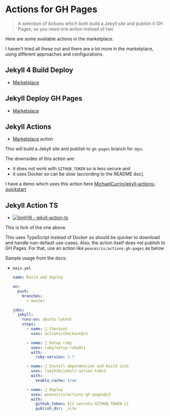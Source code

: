 # Actions for GH Pages
> A selection of Actions which both build a Jekyll site and publish it GH Pages, so you need one action instead of two

Here are some available actions in the marketplace.

I haven't tried all these out and there are a lot more in the marketplace, using different approaches and configurations. 


## Jekyll 4 Build Deploy

- [Marketplace](https://github.com/marketplace/actions/jekyll-4-build-deploy)


## Jekyll Deploy GH Pages

- [Marketplace](https://github.com/marketplace/actions/jekyll-deploy-gh-pages)


## Jekyll Actions

- [Marketplace](https://github.com/marketplace/actions/jekyll-actions) action

This will build a Jekyll site and publish to `gh-pages` branch for oyu.

The downsides of this action are:

- it does not work with `GITHUB_TOKEN` so is less secure and
- it uses Docker so can be slow (according to the README doc).

I have a demo which uses this action here [MichaelCurrin/jekyll-actions-quickstart](https://github.com/MichaelCurrin/jekyll-actions-quickstart)


## Jekyll Action TS

- [![limjh16 - jekyll-action-ts](https://img.shields.io/static/v1?label=limjh16&message=jekyll-action-ts&color=blue&logo=github)](https://github.com/limjh16/jekyll-action-ts)

This is fork of the one above. 

This uses TypeScript instead of Docker so should be quicker to download and handle non-default use-cases. Also, the action itself does not publish to GH Pages. For that, use an action like `peaceiris/actions-gh-pages` as below. 

Sample usage from the docs:

- `main.yml`
    ```yaml
    name: Build and deploy

    on:
      push:
        branches:
          - master

    jobs:
      jekyll:
        runs-on: ubuntu-latest
        steps:
          - name: 📂 Checkout
            uses: actions/checkout@v2

          - name: 💎 Setup ruby
            uses: ruby/setup-ruby@v1
            with:
              ruby-version: 2.7

          - name: 🔨 Install dependencies and build site
            uses: limjh16/jekyll-action-ts@v2
            with:
              enable_cache: true

          - name: 🚀 Deploy
            uses: peaceiris/actions-gh-pages@v3
            with:
              github_token: ${{ secrets.GITHUB_TOKEN }}
              publish_dir: _site
    ```
